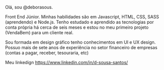 Olá, sou @deborasous.

Front End Júnior. 
Minhas habilidades são em Javascript, HTML, CSS, SASS (aprendendo) e Node.js. Tenho estudado e aprendido as tecnologias por conta própria há cerca de seis meses e estou no meu primeiro projeto (VendaBem) para um cliente real.

Sou formada em design gráfico tenho conhecimentos em UI e UX design. Possuo mais de sete anos de experiência no setor financeiro de empresas (contas a pagar, receber, tesouraria, etc)


Meu  linkedign https://www.linkedin.com/in/d-sousa-santos/

